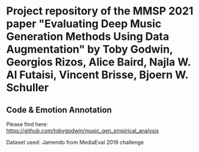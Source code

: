 # Project repository of the MMSP 2021 paper "Evaluating Deep Music Generation Methods Using Data Augmentation" by Toby Godwin, Georgios Rizos, Alice Baird, Najla W. Al Futaisi, Vincent Brisse, Bjoern W. Schuller

## Code & Emotion Annotation
Please find here: https://github.com/tobygodwin/music_gen_empirical_analysis

Dataset used: Jamendo from MediaEval 2019 challenge